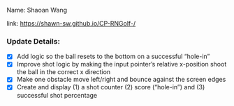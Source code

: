 Name: Shaoan Wang

link: https://shawn-sw.github.io/CP-RNGolf-/

### Update Details:
- [x] Add logic so the ball resets to the bottom on a successful “hole-in”
- [x] Improve shot logic by making the input pointer’s relative x-position shoot the ball in the correct x direction
- [x] Make one obstacle move left/right and bounce against the screen edges
- [x] Create and display (1) a shot counter (2) score (“hole-in”) and (3) successful shot percentage
